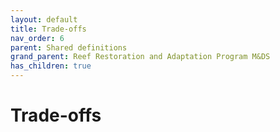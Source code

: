```yaml
---
layout: default
title: Trade-offs
nav_order: 6
parent: Shared definitions
grand_parent: Reef Restoration and Adaptation Program M&DS
has_children: true
---
```


# Trade-offs
<!-- 
{: .no_toc .text-delta }
* TOC
{:toc} -->

